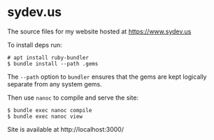 # sydev.us
The source files for my website hosted at https://www.sydev.us

To install deps run:
~~~~~~~~~~~~~~~~
# apt install ruby-bundler
$ bundle install --path .gems
~~~~~~~~~~~~~~~~

The `--path` option to `bundler` ensures that the gems are kept
logically separate from any system gems.

Then use `nanoc` to compile and serve the site:

~~~~~~~~~~~~~~~~
$ bundle exec nanoc compile
$ bundle exec nanoc view
~~~~~~~~~~~~~~~~

Site is available at http://localhost:3000/

